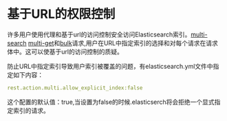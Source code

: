 # 基于URL的权限控制

许多用户使用代理和基于url的访问控制安全访问Elasticsearch索引。[multi-search](https://www.elastic.co/guide/en/elasticsearch/reference/5.4/search-multi-search.html) [multi-get](https://www.elastic.co/guide/en/elasticsearch/reference/5.4/docs-multi-get.html)和[bulk](https://www.elastic.co/guide/en/elasticsearch/reference/5.4/docs-bulk.html)请求,用户在URL中指定索引的选择和对每个请求在请求体中。这可以使基于url的访问控制的质疑。 　　 　

防止URL中指定索引导致用户索引被覆盖的问题，有elasticsearch.yml文件中指定如下内容：

```yaml
rest.action.multi.allow_explicit_index:false
```

这个配置的默认值：true,当设置为false的时候.elasticserch将会拒绝一个显式指定索引的请求。